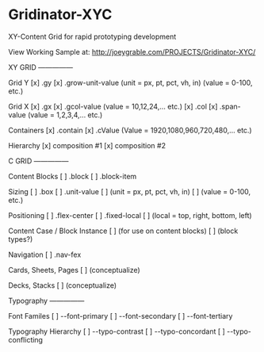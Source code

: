 # Gridinator-XYC
XY-Content Grid for rapid prototyping development

View Working Sample at:
http://joeygrable.com/PROJECTS/Gridinator-XYC/



XY GRID
—————

Grid Y
[x] .gy
[x] .grow-unit-value
		(unit = px, pt, pct, vh, in)
		(value = 0-100, etc.)

Grid X
[x]	.gx
[x]	.gcol-value
		(value = 10,12,24,... etc.)
[x]		.col
[x]		.span-value
		(value = 1,2,3,4,... etc.)

Containers
[x]	.contain
[x]		.cValue
		(Value = 1920,1080,960,720,480,... etc.)

Hierarchy
[x]	composition #1
[x]	composition #2



C GRID
—————

Content Blocks
[ ]	.block
[ ]		.block-item

Sizing
[ ]	.box
[ ]	.unit-value
[ ]		(unit = px, pt, pct, vh, in)
[ ]		(value = 0-100, etc.)

Positioning
[ ]	.flex-center
[ ]	.fixed-local
[ ]		(local = top, right, bottom, left)

Content Case / Block Instance
[ ]	(for use on content blocks)
[ ]	(block types?)

Navigation
[ ]	.nav-fex

Cards, Sheets, Pages
[ ]	(conceptualize)

Decks, Stacks
[ ]	(conceptualize)



Typography
—————

Font Familes
[ ]	--font-primary
[ ]	--font-secondary
[ ]	--font-tertiary

Typography Hierarchy
[ ]	--typo-contrast
[ ]	--typo-concordant
[ ]	--typo-conflicting


